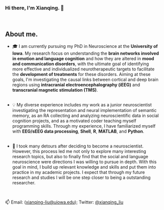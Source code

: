 ### Hi there, I'm Xianqing. 👋 
&emsp;<br/>

## About me.
 

- 🎓 I am currently pursuing my PhD in Neuroscience at the **University of Iowa**. My research focus on understanding the **brain networks involved in emotion and language cognition** and how they are altered in **mood and communication disorders**, with the ultimate goal of identifying more effective and individualized neurotherapeutic targets to facilitate the **development of treatments** for these disorders. Aiming at these goals, I'm investigating the causal links between cortical and deep brain regions using **intracranial electroencephalography (iEEG)** and **transcranial magnetic stimulation (TMS)**. 
&emsp;<br/>
&emsp;<br/>
 

- :bulb: My diverse experience includes my work as a junior neuroscientist investigating the representation and neural implementation of semantic memory, as an RA collecting and analyzing neuroscientific data in social cognition projects, and as a motivated coder teaching myself programming skills. Through my experience, I have familiarized myself with **EEG/sEEG data processing**, **Shell**, **R**, **MATLAB**, and **Python**.
&emsp;<br/>
&emsp;<br/>


- 🌱 I took many detours after deciding to become a neuroscientist. However, this process led me not only to explore many interesting research topics, but also to finally find that the social and language neuroscience were directions I was willing to pursue in depth. With this goal in mind, I build up relevant knowledge and skills and put them into practice in my academic projects. I expect that through my future research and studies I will be one step closer to being a outstanding researcher.


&emsp;<br/>


📫 Email: (xianqing-liu@uiowa.edu); Twitter: [@xianqing_liu](https://twitter.com/xianqing_liu)



<!--
**Xianqing98/Xianqing98** is a ✨ _special_ ✨ repository because its `README.md` (this file) appears on your GitHub profile.

